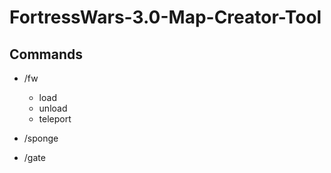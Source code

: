 # FortressWars-3.0-Map-Creator-Tool

## Commands
- /fw 
  - load
  - unload
  - teleport
  
- /sponge

- /gate